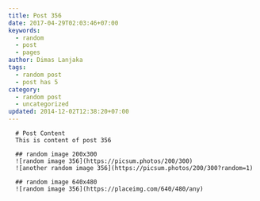 ```yaml
---
title: Post 356
date: 2017-04-29T02:03:46+07:00
keywords:
  - random
  - post
  - pages
author: Dimas Lanjaka
tags:
  - random post
  - post has 5
category:
  - random post
  - uncategorized
updated: 2014-12-02T12:38:20+07:00
---
```


      # Post Content
      This is content of post 356

      ## random image 200x300
      ![random image 356](https://picsum.photos/200/300)
      ![another random image 356](https://picsum.photos/200/300?random=1)

      ## random image 640x480
      ![random image 356](https://placeimg.com/640/480/any)
      